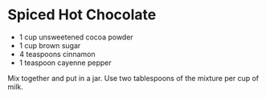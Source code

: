 # Spiced Hot Chocolate

- 1 cup unsweetened cocoa powder
- 1 cup brown sugar
- 4 teaspoons cinnamon
- 1 teaspoon cayenne pepper

Mix together and put in a jar. Use two tablespoons of the mixture per cup of milk.
